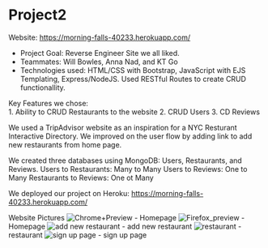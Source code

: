 # Project2
Website: https://morning-falls-40233.herokuapp.com/
* Project Goal:  Reverse Engineer Site we all liked. 
* Teammates: Will Bowles, Anna Nad, and KT Go
* Technologies used: HTML/CSS with Bootstrap, JavaScript with EJS Templating, Express/NodeJS. Used RESTful Routes to create CRUD functionallity.  

Key Features we chose:  
    1. Ability to CRUD Restaurants to the website
    2. CRUD Users
    3. CD Reviews

We used a TripAdvisor website as an inspiration for a NYC Resturant Interactive Directory.  We improved on the user flow by adding link to add new restaurants from home page.

We created three databases using MongoDB: 
Users, Restaurants, and Reviews. 
Users to Restaurants: Many to Many
Users to Reviews: One to Many
Restaurants to Reviews: One ot Many

We deployed our project on Heroku: 
https://morning-falls-40233.herokuapp.com/


Website Pictures
![Chrome+Preview](https://media.git.generalassemb.ly/user/40929/files/622e2c00-8043-11ec-8569-de5f3fbdfdc4) - Homepage
![Firefox_preview](https://media.git.generalassemb.ly/user/40929/files/6f4b1b00-8043-11ec-96ab-b2e0acca34a2) - Homepage
![add new restaurant](https://media.git.generalassemb.ly/user/40929/files/75d99280-8043-11ec-9df8-e3a78fe877a6) - add new restaurant
![restaurant](https://media.git.generalassemb.ly/user/40929/files/a8838b00-8043-11ec-814a-367e0c2b1a4f) - restaurant
![sign up page](https://media.git.generalassemb.ly/user/40929/files/bfc27880-8043-11ec-9c5f-52eaa141aa52) - sign up page





